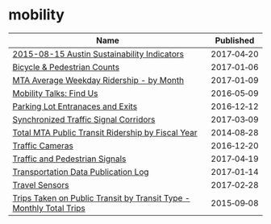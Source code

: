 # mobility

Name | Published
---- | ---------
[2015-08-15 Austin Sustainability Indicators](../datasets/c7z7-zp6h.md) | 2017&#x2011;04&#x2011;20
[Bicycle & Pedestrian Counts](../datasets/qu9x-4xq5.md) | 2017&#x2011;01&#x2011;06
[MTA Average Weekday Ridership - by Month](../datasets/ub96-xxqw.md) | 2017&#x2011;01&#x2011;09
[Mobility Talks: Find Us](../datasets/nha4-9fvx.md) | 2016&#x2011;05&#x2011;09
[Parking Lot Entranaces and Exits](../datasets/ij6a-fwpi.md) | 2016&#x2011;12&#x2011;12
[Synchronized Traffic Signal Corridors](../datasets/efct-8fs9.md) | 2017&#x2011;03&#x2011;09
[Total MTA Public Transit Ridership by Fiscal Year](../datasets/xmdp-9ku6.md) | 2014&#x2011;08&#x2011;28
[Traffic Cameras](../datasets/b4k4-adkb.md) | 2016&#x2011;12&#x2011;20
[Traffic and Pedestrian Signals](../datasets/p53x-x73x.md) | 2017&#x2011;04&#x2011;19
[Transportation Data Publication Log](../datasets/n5kp-f8k4.md) | 2017&#x2011;01&#x2011;14
[Travel Sensors](../datasets/6yd9-yz29.md) | 2017&#x2011;02&#x2011;28
[Trips Taken on Public Transit by Transit Type - Monthly Total Trips](../datasets/5ymg-2p8u.md) | 2015&#x2011;09&#x2011;08

